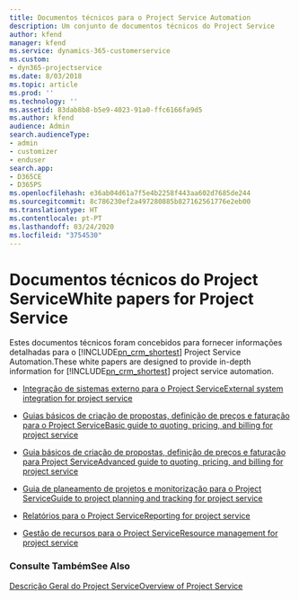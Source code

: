 ```yaml
---
title: Documentos técnicos para o Project Service Automation
description: Um conjunto de documentos técnicos do Project Service
author: kfend
manager: kfend
ms.service: dynamics-365-customerservice
ms.custom:
- dyn365-projectservice
ms.date: 8/03/2018
ms.topic: article
ms.prod: ''
ms.technology: ''
ms.assetid: 83dab8b8-b5e9-4023-91a0-ffc6166fa9d5
ms.author: kfend
audience: Admin
search.audienceType:
- admin
- customizer
- enduser
search.app:
- D365CE
- D365PS
ms.openlocfilehash: e36ab04d61a7f5e4b2258f443aa602d7685de244
ms.sourcegitcommit: 8c786230ef2a497280885b827162561776e2eb00
ms.translationtype: HT
ms.contentlocale: pt-PT
ms.lasthandoff: 03/24/2020
ms.locfileid: "3754530"
---
```

# <a name="white-papers-for-project-service"></a><span data-ttu-id="36594-103">Documentos técnicos do Project Service</span><span class="sxs-lookup"><span data-stu-id="36594-103">White papers for Project Service</span></span>

<span data-ttu-id="36594-104">Estes documentos técnicos foram concebidos para fornecer informações detalhadas para o [!INCLUDE[pn_crm_shortest](../includes/pn-crm-shortest.md)] Project Service Automation.</span><span class="sxs-lookup"><span data-stu-id="36594-104">These white papers are designed to provide in-depth information for [!INCLUDE[pn_crm_shortest](../includes/pn-crm-shortest.md)] project service automation.</span></span>

-   [<span data-ttu-id="36594-105">Integração de sistemas externo para o Project Service</span><span class="sxs-lookup"><span data-stu-id="36594-105">External system integration for project service</span></span>](https://go.microsoft.com/fwlink/?LinkId=825445)

-   [<span data-ttu-id="36594-106">Guias básicos de criação de propostas, definição de preços e faturação para o Project Service</span><span class="sxs-lookup"><span data-stu-id="36594-106">Basic guide to quoting, pricing, and billing for project service</span></span>](https://go.microsoft.com/fwlink/?LinkId=825241)

-   [<span data-ttu-id="36594-107">Guia básicos de criação de propostas, definição de preços e faturação para Project Service</span><span class="sxs-lookup"><span data-stu-id="36594-107">Advanced guide to quoting, pricing, and billing for project service</span></span>](https://go.microsoft.com/fwlink/?LinkId=825242)

-   [<span data-ttu-id="36594-108">Guia de planeamento de projetos e monitorização para o Project Service</span><span class="sxs-lookup"><span data-stu-id="36594-108">Guide to project planning and tracking for project service</span></span>](https://go.microsoft.com/fwlink/?LinkId=825243)

-   [<span data-ttu-id="36594-109">Relatórios para o Project Service</span><span class="sxs-lookup"><span data-stu-id="36594-109">Reporting for project service</span></span>](https://go.microsoft.com/fwlink/?LinkId=825446)

-   [<span data-ttu-id="36594-110">Gestão de recursos para o Project Service</span><span class="sxs-lookup"><span data-stu-id="36594-110">Resource management for project service</span></span>](https://go.microsoft.com/fwlink/?LinkId=825244)

### <a name="see-also"></a><span data-ttu-id="36594-111">Consulte Também</span><span class="sxs-lookup"><span data-stu-id="36594-111">See Also</span></span>
 [<span data-ttu-id="36594-112">Descrição Geral do Project Service</span><span class="sxs-lookup"><span data-stu-id="36594-112">Overview of Project Service</span></span>](../project-service/overview.md)
